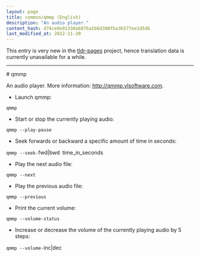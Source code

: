 ```yaml
---
layout: page
title: common/qmmp (English)
description: "An audio player."
content_hash: d74ce0e91330a6076a1b6d308fba3b577ee1d5d6
last_modified_at: 2022-11-20
---
```


This entry is very new in the [tldr-pages](https://github.com/tldr-pages/tldr) project, hence translation data is currently unavailable for a while.

<hr># qmmp

An audio player.
More information: <http://qmmp.ylsoftware.com>.

- Launch qmmp:

`qmmp`

- Start or stop the currently playing audio:

`qmmp --play-pause`

- Seek forwards or backward a specific amount of time in seconds:

`qmmp --seek-`<span class="tldr-var badge badge-pill bg-dark-lm bg-white-dm text-white-lm text-dark-dm font-weight-bold">fwd|bwd</span>` `<span class="tldr-var badge badge-pill bg-dark-lm bg-white-dm text-white-lm text-dark-dm font-weight-bold">time_in_seconds</span>

- Play the next audio file:

`qmmp --next`

- Play the previous audio file:

`qmmp --previous`

- Print the current volume:

`qmmp --volume-status`

- Increase or decrease the volume of the currently playing audio by 5 steps:

`qmmp --volume-`<span class="tldr-var badge badge-pill bg-dark-lm bg-white-dm text-white-lm text-dark-dm font-weight-bold">inc|dec</span>
